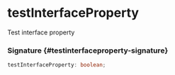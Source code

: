# testInterfaceProperty

Test interface property

### Signature {#testinterfaceproperty-signature}

```typescript
testInterfaceProperty: boolean;
```


